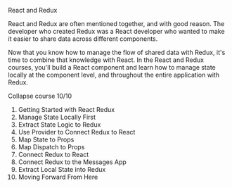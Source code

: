 React and Redux

React and Redux are often mentioned together, and with good reason. The developer who created Redux was a React developer who wanted to make it easier to share data across different components.

Now that you know how to manage the flow of shared data with Redux, it's time to combine that knowledge with React. In the React and Redux courses, you'll build a React component and learn how to manage state locally at the component level, and throughout the entire application with Redux.

Collapse course
10/10

1.	Getting Started with React Redux
2.	Manage State Locally First
3.	Extract State Logic to Redux
4.	Use Provider to Connect Redux to React
5.	Map State to Props
6.	Map Dispatch to Props
7.	Connect Redux to React
8.	Connect Redux to the Messages App
9.	Extract Local State into Redux
10.	Moving Forward From Here
